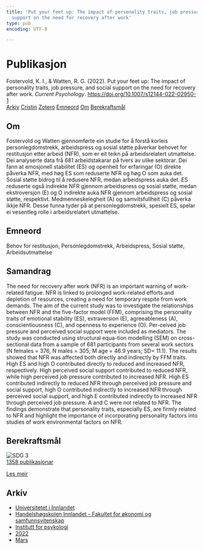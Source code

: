```yaml
---
title: 'Put your feet up: The impact of personality traits, job pressure, and social
  support on the need for recovery after work'
type: pub
encoding: UTF-8

---
```

<h1>Publikasjon</h1>
<article id="csl-bib-container-YVYEKJJ3" class="csl-bib-container">
  <div class="csl-bib-body"> <div class="csl-entry">Fostervold, K. I., &#38; Watten, R. G. (2022). Put your feet up: The impact of personality traits, job pressure, and social support on the need for recovery after work. <i>Current Psychology</i>. <a href="https://doi.org/10.1007/s12144-022-02950-1">https://doi.org/10.1007/s12144-022-02950-1</a></div> </div>
  <div class="csl-bib-buttons">
    <a href="#taxonomy-article-YVYEKJJ3" alt="archive" class="csl-bib-button">Arkiv</a>
    <a href="https://app.cristin.no/results/show.jsf?id=2009777" alt="Cristin" class="csl-bib-button">Cristin</a>
    <a href="http://zotero.org/groups/5881554/items/YVYEKJJ3" alt="Zotero" class="csl-bib-button">Zotero</a>
    <a href="#keywords-article-YVYEKJJ3" alt="keywords" class="csl-bib-button">Emneord</a>
    <a href="#about-article-YVYEKJJ3" alt="about_pub" class="csl-bib-button">Om</a>
    <a href="#sdg-article-YVYEKJJ3" alt="sdg" class="csl-bib-button">Berekraftsmål</a>
  </div>
  <div id="csl-bib-meta-container-YVYEKJJ3"></div>
</article>
<div id="csl-bib-meta-YVYEKJJ3" class="csl-bib-meta">
  <article id="about-article-YVYEKJJ3" class="about_pub-article">
    <h1>Om</h1>
    Fostervold og Watten gjennomførte ein studie for å forstå korleis personlegdomstrekk, arbeidspress og sosial støtte påverkar behovet for restitusjon etter arbeid (NFR), som er eit teikn på arbeidsrelatert utmattelse. Dei analyserte data frå 681 arbeidstakarar på tvers av ulike sektorar. Dei fann at emosjonell stabilitet (ES) og openheit for erfaringar (O) direkte påverka NFR, med høg ES som reduserte NFR og høg O som auka det. Sosial støtte bidrog til å redusere NFR, medan arbeidspress auka det. ES reduserte også indirekte NFR gjennom arbeidspress og sosial støtte, medan ekstroversjon (E) og O indirekte auka NFR gjennom arbeidspress og sosial støtte, respektivt. Medmenneskelegheit (A) og samvitsfullheit (C) påverka ikkje NFR. Desse funna tyder på at personlegdomstrekk, spesielt ES, spelar ei vesentleg rolle i arbeidsrelatert utmattelse.
  </article>
  <article id="keywords-article-YVYEKJJ3" class="keywords-article">
    <h1>Emneord</h1>
    Behov for restitusjon, Personlegdomstrekk, Arbeidspress, Sosial støtte, Arbeidsutmattelse
  </article>
  <article id="abstract-article-YVYEKJJ3" class="abstract-article">
    <h1>Samandrag</h1>
    The need for recovery after work (NFR) is an important warning of work-related fatigue. NFR is linked to prolonged work-related efforts and depletion of resources, creating a need for temporary respite from work demands. The aim of the current study was to investigate the relationships between NFR and the five-factor model (FFM), comprising the personality traits of emotional stability (ES), extraversion (E), agreeableness (A), conscientiousness (C), and openness to experience (O). Per-ceived job pressure and perceived social support were included as mediators. The study was conducted using structural equa-tion modelling (SEM) on cross-sectional data from a sample of 681 participants from several work sectors (N females =   376, N  males = 305; M  age = 46.9 years; SD=   11.1). The results showed that NFR was affected both directly and indirectly by FFM traits. High ES and high O contributed directly to reduced and increased NFR, respectively. High perceived social support contributed to reduced NFR, while high perceived job pressure contributed to increased NFR. High ES contributed indirectly to reduced NFR through perceived job pressure and social support, high O contributed indirectly to increased NFR through perceived social support, and high E contributed indirectly to increased NFR through perceived job pressure. A and C were not related to NFR. The findings demonstrate that personality traits, especially ES, are firmly related to NFR and highlight the importance of incorporating personality factors into studies of work environmental factors on NFR.
  </article>
  <article id="sdg-article-YVYEKJJ3" class="sdg-article">
    <h1>Berekraftsmål</h1>
    <div class="sdg-container"><div id="sdg3" class="sdg">
        <img src="{{< params subfolder >}}images/sdg/sdg03_nn.png" class="image" alt="SDG 3">
        <div class="sdg-overlay">
          <a href="/nn/archive/?key=?sdg=3#archive" class="sdg-publication-count"><span>1358</span> publikasjonar</a>
          <p><a href="https://fn.no/om-fn/fns-baerekraftsmaal/god-helse-og-livskvalitet?lang=nno-NO" class="sdg-read-more">Les meir</a></p>
        </div>
      </div></div>
  </article>
  <article id="taxonomy-article-YVYEKJJ3" class="taxonomy-article">
    <h1>Arkiv</h1>
    <ul>
      <li>
        <a href="/nn/archive/?key=3DCRN523">Universitetet i Innlandet</a>
      </li>
      <li>
        <a href="/nn/archive/?key=DU8Q9LN9">Handelshøgskolen Innlandet - Fakultet for økonomi og samfunnsvitenskap</a>
      </li>
      <li>
        <a href="/nn/archive/?key=KTD9NXA8">Institutt for psykologi</a>
      </li>
      <li>
        <a href="/nn/archive/?key=AEVGZCNC">2022</a>
      </li>
      <li>
        <a href="/nn/archive/?key=EZTYMR2Q">Mars</a>
      </li>
    </ul>
  </article>
</div>
